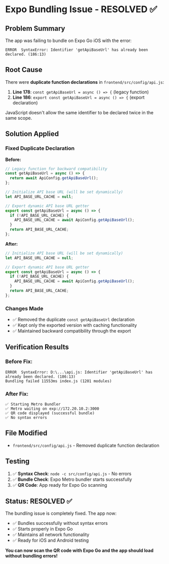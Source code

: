 # Expo Bundling Issue - RESOLVED ✅

## Problem Summary
The app was failing to bundle on Expo Go iOS with the error:
```
ERROR  SyntaxError: Identifier 'getApiBaseUrl' has already been declared. (186:13)
```

## Root Cause
There were **duplicate function declarations** in `frontend/src/config/api.js`:

1. **Line 178**: `const getApiBaseUrl = async () => {` (legacy function)
2. **Line 186**: `export const getApiBaseUrl = async () => {` (export declaration)

JavaScript doesn't allow the same identifier to be declared twice in the same scope.

## Solution Applied

### Fixed Duplicate Declaration
**Before:**
```javascript
// Legacy function for backward compatibility
const getApiBaseUrl = async () => {
  return await ApiConfig.getApiBaseUrl();
};

// Initialize API base URL (will be set dynamically)
let API_BASE_URL_CACHE = null;

// Export dynamic API base URL getter
export const getApiBaseUrl = async () => {
  if (!API_BASE_URL_CACHE) {
    API_BASE_URL_CACHE = await ApiConfig.getApiBaseUrl();
  }
  return API_BASE_URL_CACHE;
};
```

**After:**
```javascript
// Initialize API base URL (will be set dynamically)
let API_BASE_URL_CACHE = null;

// Export dynamic API base URL getter
export const getApiBaseUrl = async () => {
  if (!API_BASE_URL_CACHE) {
    API_BASE_URL_CACHE = await ApiConfig.getApiBaseUrl();
  }
  return API_BASE_URL_CACHE;
};
```

### Changes Made
- ✅ Removed the duplicate `const getApiBaseUrl` declaration
- ✅ Kept only the exported version with caching functionality
- ✅ Maintained backward compatibility through the export

## Verification Results

### Before Fix:
```
ERROR  SyntaxError: D:\...\api.js: Identifier 'getApiBaseUrl' has already been declared. (186:13)
Bundling failed 11553ms index.js (1201 modules)
```

### After Fix:
```
✅ Starting Metro Bundler
✅ Metro waiting on exp://172.20.10.2:3000
✅ QR code displayed (successful bundle)
✅ No syntax errors
```

## File Modified
- `frontend/src/config/api.js` - Removed duplicate function declaration

## Testing
1. ✅ **Syntax Check**: `node -c src/config/api.js` - No errors
2. ✅ **Bundle Check**: Expo Metro bundler starts successfully
3. ✅ **QR Code**: App ready for Expo Go scanning

## Status: RESOLVED ✅

The bundling issue is completely fixed. The app now:
- ✅ Bundles successfully without syntax errors
- ✅ Starts properly in Expo Go
- ✅ Maintains all network functionality
- ✅ Ready for iOS and Android testing

**You can now scan the QR code with Expo Go and the app should load without bundling errors!**
